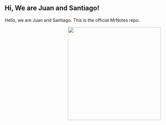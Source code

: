 <h2> Hi, We are Juan and Santiago! </h2>
<p> Hello, we are Juan and Santiago.
This is the official MrNotes repo.</p>
<img align='right' src="https://media.giphy.com/media/2zeji2UedvZzvIZ45N/giphy.gif" width="300">
